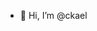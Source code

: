 - 👋 Hi, I’m @ckael

<!---
ckael/ckael is a ✨ special ✨ repository because its `README.md` (this file) appears on your GitHub profile.
You can click the Preview link to take a look at your changes.
--->
